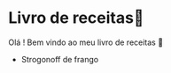 # Livro de receitas:cookie:

Olá ! Bem vindo ao meu livro de receitas :wave:

- Strogonoff de frango

